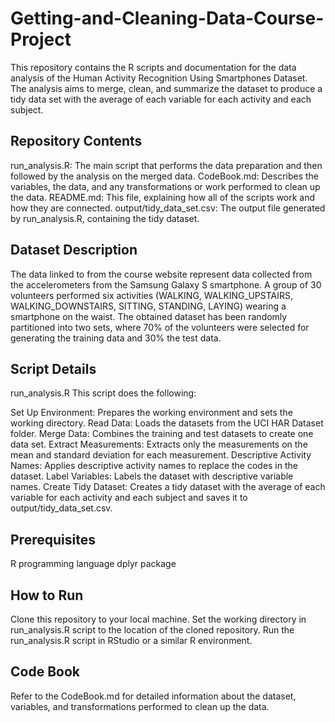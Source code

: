 # Getting-and-Cleaning-Data-Course-Project

This repository contains the R scripts and documentation for the data analysis of the Human Activity Recognition Using Smartphones Dataset. The analysis aims to merge, clean, and summarize the dataset to produce a tidy data set with the average of each variable for each activity and each subject.

## Repository Contents
run_analysis.R: The main script that performs the data preparation and then followed by the analysis on the merged data.
CodeBook.md: Describes the variables, the data, and any transformations or work performed to clean up the data.
README.md: This file, explaining how all of the scripts work and how they are connected.
output/tidy_data_set.csv: The output file generated by run_analysis.R, containing the tidy dataset.

## Dataset Description
The data linked to from the course website represent data collected from the accelerometers from the Samsung Galaxy S smartphone. A group of 30 volunteers performed six activities (WALKING, WALKING_UPSTAIRS, WALKING_DOWNSTAIRS, SITTING, STANDING, LAYING) wearing a smartphone on the waist. The obtained dataset has been randomly partitioned into two sets, where 70% of the volunteers were selected for generating the training data and 30% the test data.

## Script Details
run_analysis.R
This script does the following:

Set Up Environment: Prepares the working environment and sets the working directory.
Read Data: Loads the datasets from the UCI HAR Dataset folder.
Merge Data: Combines the training and test datasets to create one data set.
Extract Measurements: Extracts only the measurements on the mean and standard deviation for each measurement.
Descriptive Activity Names: Applies descriptive activity names to replace the codes in the dataset.
Label Variables: Labels the dataset with descriptive variable names.
Create Tidy Dataset: Creates a tidy dataset with the average of each variable for each activity and each subject and saves it to output/tidy_data_set.csv.

## Prerequisites
R programming language
dplyr package

## How to Run
Clone this repository to your local machine.
Set the working directory in run_analysis.R script to the location of the cloned repository.
Run the run_analysis.R script in RStudio or a similar R environment.

## Code Book
Refer to the CodeBook.md for detailed information about the dataset, variables, and transformations performed to clean up the data.
